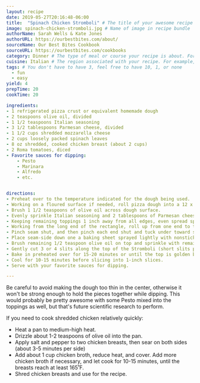 ```yaml
---
layout: recipe
date: 2019-05-27T20:16:48-06:00   
title:  "Spinach Chicken Stromboli" # The title of your awesome recipe
image: spinach-chicken-stromboli.jpg # Name of image in recipe bundle
authorName: Sarah Wells & Kate Jones
authorURL: https://ourbestbites.com/about/
sourceName: Our Best Bites Cookbook
sourceURL: https://ourbestbites.com/cookbooks
category: Dinner # The type of meal or course your recipe is about. For example: "dinner", "entree", or "dessert".
cuisine: Italian # The region associated with your recipe. For example, "French", Mediterranean", or "American".
tags: # You don't have to have 3, feel free to have 10, 1, or none
  - fun
  - easy 
yield: 4
prepTime: 20
cookTime: 20

ingredients:
- 1 refrigerated pizza crust or equivalent homemade dough
- 2 teaspoons olive oil, divided
- 1 1/2 teaspoons Italian seasoning
- 3 1/2 tablespoons Parmesan cheese, divided
- 1 1/2 cups shredded mozzarella cheese
- 2 cups loosely packed spinach leaves
- 8 oz shredded, cooked chicken breast (about 2 cups)
- 2 Roma tomatoes, diced
- Favorite sauces for dipping:
    - Pesto
    - Marinara 
    - Alfredo
    - etc.


directions:
- Preheat over to the temperature indicated for the dough being used.
- Working on a floured surface if needed, roll pizza dough into a 12 x 15 inch rectangle.
- Brush 1 1/2 teaspoons of olive oil across dough surface.
- Evenly sprinkle Italian seasoning and 2 tablespoons of Parmesan cheese across dough surface.
- Keeping remaining toppings 1 inch away from all edges, even spread spinach leaves, shredded chicken, tomatoes, and mozzarella cheese over the dough.
- Working from the long end of the rectangle, roll up from one end to the other (like a cinnamon roll).
- Pinch seam shut, and then pinch each end shut and tuck under toward seam.
- Place seam-side down one a baking sheet sprayed lightly with nonstick spray or lined with parchment paper.
- Brush remaining 1/2 teaspoon olive oil on top and sprinkle with remaining 1 1/2 tablespoons Parmesan cheese.
- Gently cut 3 or 4 slits along the top of the Stromboli (short slits perpendicular to the length of the roll).
- Bake in preheated over for 15-20 minutes or until the top is golden brown.
- Cool for 10-15 minutes before slicing into 1-inch slices.
- Serve with your favorite sauces for dipping.

---
```


Be careful to avoid making the dough too thin in the center, otherwise it won't be strong enough to hold the pieces together while dipping. This would probably be pretty awesome with some Pesto mixed into the toppings as well, but that's future scientific research to perform.

If you need to cook shredded chicken relatively quickly:

- Heat a pan to medium-high heat.
- Drizzle about 1-2 teaspoons of olive oil into the pan.
- Apply salt and pepper to two chicken breasts, then sear on both sides (about 3-5 minutes per side)
- Add about 1 cup chicken broth, reduce heat, and cover. Add more chicken broth if necessary, and let cook for 10-15 minutes, until the breasts reach at least 165˚F. 
- Shred chicken breasts and use for the recipe.